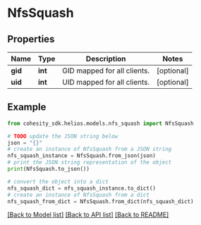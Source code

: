 # NfsSquash


## Properties

Name | Type | Description | Notes
------------ | ------------- | ------------- | -------------
**gid** | **int** | GID mapped for all clients. | [optional] 
**uid** | **int** | UID mapped for all clients. | [optional] 

## Example

```python
from cohesity_sdk.helios.models.nfs_squash import NfsSquash

# TODO update the JSON string below
json = "{}"
# create an instance of NfsSquash from a JSON string
nfs_squash_instance = NfsSquash.from_json(json)
# print the JSON string representation of the object
print(NfsSquash.to_json())

# convert the object into a dict
nfs_squash_dict = nfs_squash_instance.to_dict()
# create an instance of NfsSquash from a dict
nfs_squash_from_dict = NfsSquash.from_dict(nfs_squash_dict)
```
[[Back to Model list]](../README.md#documentation-for-models) [[Back to API list]](../README.md#documentation-for-api-endpoints) [[Back to README]](../README.md)


